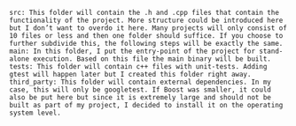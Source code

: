     src: This folder will contain the .h and .cpp files that contain the functionality of the project. More structure could be introduced here but I don’t want to overdo it here. Many projects will only consist of 10 files or less and then one folder should suffice. If you choose to further subdivide this, the following steps will be exactly the same.
    main: In this folder, I put the entry-point of the project for stand-alone execution. Based on this file the main binary will be built.
    tests: This folder will contain c++ files with unit-tests. Adding gtest will happen later but I created this folder right away.
    third_party: This folder will contain external dependencies. In my case, this will only be googletest. If Boost was smaller, it could also be put here but since it is extremely large and should not be built as part of my project, I decided to install it on the operating system level.